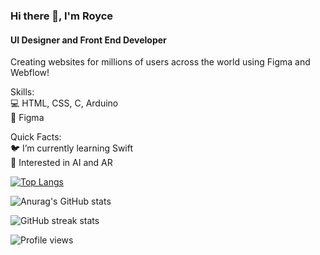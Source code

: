

### Hi there 👋, I'm Royce
#### UI Designer and Front End Developer


Creating websites for millions of users across the world using Figma and Webflow! 

Skills:  <br />
💻 HTML, CSS, C, Arduino  <br />
🎨 Figma  <br />




Quick Facts:  <br />
🐦 I’m currently learning Swift  <br />
🤖 Interested in AI and AR  <br />



[![Top Langs](https://github-readme-stats.vercel.app/api/top-langs/?username=officialroycedavid&layout=compact&show_icons=true&theme=radical)](https://github.com/anuraghazra/github-readme-stats)

![Anurag's GitHub stats](https://github-readme-stats.vercel.app/api?username=officialroycedavid&show_icons=true&theme=radical)


![GitHub streak stats](https://github-readme-streak-stats.herokuapp.com/?user=officialroycedavid&show_icons=true&theme=radical)  

![Profile views](https://gpvc.arturio.dev/officialroycedavid) 
